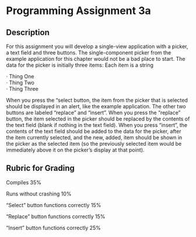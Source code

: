 # Programming Assignment 3a

## Description

For this assignment you will develop a single-view application with a picker, a text field and three buttons. The single-component picker from the example application for this chapter would not be a bad place to start. The  data for the picker is initially three items: Each item is a string

· Thing One            
· Thing Two                  
· Thing Three

When you press the “select button, the item from the picker that is selected should be displayed in an alert, like the example application. The other two buttons are labeled “replace” and “insert”. When you press the “replace” button, the item selected in the picker should be replaced by the contents of the text field (blank if nothing in the text field). When you press “insert”, the contents of the text field should be added to the data for the picker, after the item currently selected, and the new, added, item should be shown in the picker as the selected item (so the previously selected item would be immediately above it on the picker’s display at that point).


## Rubric for Grading

Compiles  35%

Runs without crashing 10%

“Select” button functions correctly 15%

“Replace” button functions correctly 15%

“Insert” button functions correctly 25%
